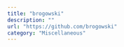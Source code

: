 ```yaml
---
title: "brogowski"
description: ""
url: "https://github.com/brogowski"
category: "Miscellaneous"
---
```

